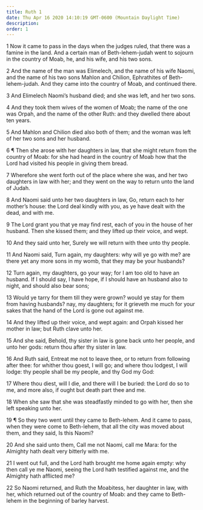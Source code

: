 ```yaml
---
title: Ruth 1
date: Thu Apr 16 2020 14:10:19 GMT-0600 (Mountain Daylight Time)
description: 
order: 1
---
```


<p>
  1 Now it came to pass in the days when the judges ruled, that there was a
  famine in the land. And a certain man of Beth-lehem-judah went to sojourn in
  the country of Moab, he, and his wife, and his two sons.
</p>
<p>
  2 And the name of the man was Elimelech, and the name of his wife Naomi, and
  the name of his two sons Mahlon and Chilion, Ephrathites of Beth-lehem-judah.
  And they came into the country of Moab, and continued there.
</p>
<p>
  3 And Elimelech Naomi&#x2019;s husband died; and she was left, and her two
  sons.
</p>
<p>
  4 And they took them wives of the women of Moab; the name of the one was
  Orpah, and the name of the other Ruth: and they dwelled there about ten years.
</p>
<p>
  5 And Mahlon and Chilion died also both of them; and the woman was left of her
  two sons and her husband.
</p>
<p>
  6 &#xB6; Then she arose with her daughters in law, that she might return from
  the country of Moab: for she had heard in the country of Moab how that the
  Lord had visited his people in giving them bread.
</p>
<p>
  7 Wherefore she went forth out of the place where she was, and her two
  daughters in law with her; and they went on the way to return unto the land of
  Judah.
</p>
<p>
  8 And Naomi said unto her two daughters in law, Go, return each to her
  mother&#x2019;s house: the Lord deal kindly with you, as ye have dealt with
  the dead, and with me.
</p>
<p>
  9 The Lord grant you that ye may find rest, each of you in the house of her
  husband. Then she kissed them; and they lifted up their voice, and wept.
</p>
<p>
  10 And they said unto her, Surely we will return with thee unto thy people.
</p>
<p>
  11 And Naomi said, Turn again, my daughters: why will ye go with me? are there
  yet any more sons in my womb, that they may be your husbands?
</p>
<p>
  12 Turn again, my daughters, go your way; for I am too old to have an husband.
  If I should say, I have hope, if I should have an husband also to night, and
  should also bear sons;
</p>
<p>
  13 Would ye tarry for them till they were grown? would ye stay for them from
  having husbands? nay, my daughters; for it grieveth me much for your sakes
  that the hand of the Lord is gone out against me.
</p>
<p>
  14 And they lifted up their voice, and wept again: and Orpah kissed her mother
  in law; but Ruth clave unto her.
</p>
<p>
  15 And she said, Behold, thy sister in law is gone back unto her people, and
  unto her gods: return thou after thy sister in law.
</p>
<p>
  16 And Ruth said, Entreat me not to leave thee, or to return from following
  after thee: for whither thou goest, I will go; and where thou lodgest, I will
  lodge: thy people shall be my people, and thy God my God:
</p>
<p>
  17 Where thou diest, will I die, and there will I be buried: the Lord do so to
  me, and more also, if ought but death part thee and me.
</p>
<p>
  18 When she saw that she was steadfastly minded to go with her, then she left
  speaking unto her.
</p>
<p>
  19 &#xB6; So they two went until they came to Beth-lehem. And it came to pass,
  when they were come to Beth-lehem, that all the city was moved about them, and
  they said, Is this Naomi?
</p>
<p>
  20 And she said unto them, Call me not Naomi, call me Mara: for the Almighty
  hath dealt very bitterly with me.
</p>
<p>
  21 I went out full, and the Lord hath brought me home again empty: why then
  call ye me Naomi, seeing the Lord hath testified against me, and the Almighty
  hath afflicted me?
</p>
<p>
  22 So Naomi returned, and Ruth the Moabitess, her daughter in law, with her,
  which returned out of the country of Moab: and they came to Beth-lehem in the
  beginning of barley harvest.
</p>
